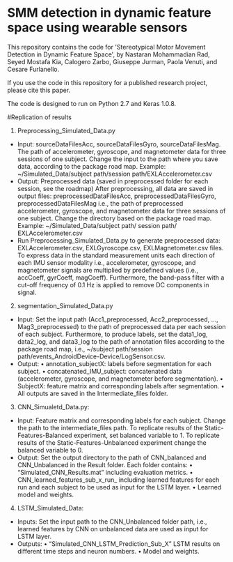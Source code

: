 # SMM detection in dynamic feature space using wearable sensors

This repository contains the code for 'Stereotypical Motor Movement Detection in Dynamic Feature Space', by Nastaran Mohammadian Rad, Seyed Mostafa Kia, Calogero Zarbo, Giuseppe Jurman, Paola Venuti, and Cesare Furlanello.

If you use the code in this repository for a published research project, please cite this paper.

The code is designed to run on Python 2.7 and Keras 1.0.8.

#Replication of results

1. Preprocessing_Simulated_Data.py
* Input: sourceDataFilesAcc, sourceDataFilesGyro, sourceDataFilesMag. The path of accelerometer, gyroscope, and magnetometer data for three sessions of one subject. Change the input to the path where you save data, according to the package road map. Example: ~/Simulated_Data/subject path/session path/EXLAccelerometer.csv 
* Output: Preprocessed data (saved in preprocessed folder for each session, see the roadmap)
After preprocessing, all data are saved in output files: preprocessedDataFilesAcc, preprocessedDataFilesGyro, preprocessedDataFilesMag i.e., the path of preprocessed accelerometer, gyroscope, and magnetometer data for three sessions of one subject. Change the directory based on the package road map. Example: ~/Simulated_Data/subject path/ session path/ EXLAccelerometer.csv
* Run Preprocessing_Simulated_Data.py to generate preprocessed data: EXLAccelerometer.csv, EXLGyroscope.csv, EXLMagnetometer.csv files. To express data in the standard measurement units each direction of each IMU sensor modality i.e., accelerometer, gyroscope, and magnetometer signals are multiplied by predefined values (i.e., accCoeff, gyrCoeff, magCoeff). Furthermore, the band-pass filter with a cut-off frequency of 0.1 Hz is applied to remove DC components in signal.   


2. segmentation_Simulated_Data.py 
* Input: Set the input path (Acc1_preprocessed, Acc2_preprocessed, …, Mag3_preprocessed) to the path of preprocessed data per each session of each subject. Furthermore, to produce labels, set the data1_log, data2_log, and data3_log  to the path of annotation files according to the package road map, i.e., ~/subject path/session path/events_AndroidDevice-Device/LogSensor.csv.
* Output: 
•	annotation_subjectX: labels before segmentation for each subject.
•	concatenated_IMU_subject: concatenated data (accelerometer, gyroscope, and magnetometer before segmentation).
•	 SubjectX: feature matrix and corresponding labels after segmentation.
•	 All outputs are saved in the Intermediate_files folder.

3. CNN_Simualetd_Data.py: 
* Input: Feature matrix and corresponding labels for each subject. Change the path to the intermediate_files path. To replicate results of the Static-Features-Balanced experiment, set balanced variable to 1. To replicate results of the Static-Features-Unbalanced experiment change the balanced variable to 0. 
* Output: Set the output directory to the path of CNN_balanced and CNN_Unbalanced in the Result folder. Each folder contains:
•	“Simulated_CNN_Results.mat” including evaluation metrics.
•	CNN_learned_features_sub_x_run_ including learned features for each run and each subject to be used as input for the LSTM layer. 
•	Learned model and weights.
4. LSTM_Simulated_Data: 
* Inputs: Set the input path to the CNN_Unbalanced folder path, i.e., learned features by CNN on unbalanced data are used as input for LSTM layer.
* Outputs: 
•	“Simulated_CNN_LSTM_Prediction_Sub_X” LSTM results on different time steps and neuron numbers. 
•	Model and weights.